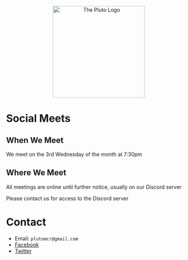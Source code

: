 <script src="https://ajax.googleapis.com/ajax/libs/jquery/3.5.1/jquery.min.js"></script>

<p align="center">
    <img style="border:none; box-shadow: none;" src="https://raw.githubusercontent.com/xmakina/plutomcr/main/Pluto%20logo%20flat%202000px.png" alt="The Pluto Logo" width="250px"/>
</p>

# Social Meets

## When We Meet
We meet on the 3rd Wednesday of the month at 7:30pm

## Where We Meet
All meetings are online until further notice, usually on our Discord server

Please contact us for access to the Discord server

# Contact

* Email: `plutomcr@gmail.com`
* [Facebook](https://www.facebook.com/PlutoMCR)
* [Twitter](https://twitter.com/PlutoMCR)

<script>
    $('#forkme_banner').remove()
</script>
